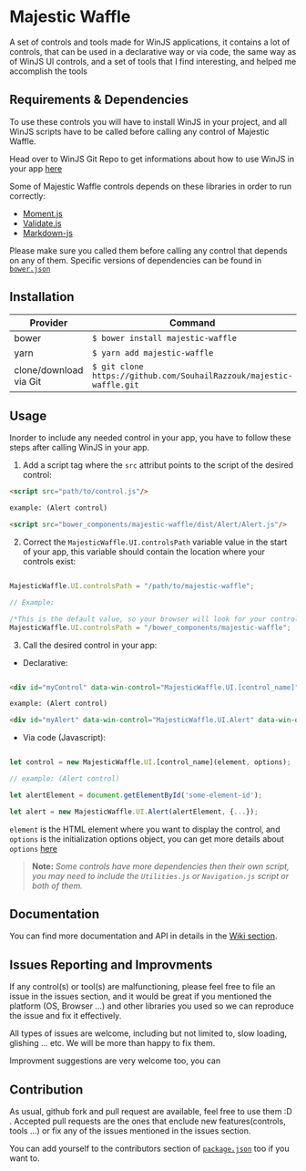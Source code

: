 # Majestic Waffle

A set of controls and tools made for WinJS applications, it contains a lot of controls, that can be used in a declarative way or via code, the same way as of WinJS UI controls, and a set of tools that I find interesting, and helped me accomplish the tools

## Requirements & Dependencies

To use these controls you will have to install WinJS in your project, and all WinJS scripts have to be called before calling any control of Majestic Waffle.

Head over to WinJS Git Repo to get informations about how to use WinJS in your app [here](https://github.com/winjs/winjs)

Some of Majestic Waffle controls depends on these libraries in order to run correctly:

- [Moment.js](https://github.com/moment/moment)
- [Validate.js](https://github.com/ansman/validate.js)
- [Markdown-js](http://github.com/evilstreak/markdown-js)

Please make sure you called them before calling any control that depends on any of them. Specific versions of dependencies can be found in [`bower.json`](/bower.json)

## Installation

| Provider | Command |
| -------- | ------- |
| bower | `$ bower install majestic-waffle` |
| yarn | `$ yarn add majestic-waffle` |
| clone/download via Git | `$ git clone https://github.com/SouhailRazzouk/majestic-waffle.git` |

## Usage

Inorder to include any needed control in your app, you have to follow these steps after calling WinJS in your app.

1. Add a script tag where the `src` attribut points to the script of the desired control:

``` html
<script src="path/to/control.js"/>

example: (Alert control)

<script src="bower_components/majestic-waffle/dist/Alert/Alert.js"/>

```

2. Correct the `MajesticWaffle.UI.controlsPath` variable value in the start of your app, this variable should contain the location where your controls exist:

```javascript

MajesticWaffle.UI.controlsPath = "/path/to/majestic-waffle";

// Example:

/*This is the default value, so your browser will look for your controls in bower_components folder for majestic-waffle*/
MajesticWaffle.UI.controlsPath = "/bower_components/majestic-waffle"; 

```

3. Call the desired control in your app:

  - Declarative: 
  
  ```html

  <div id="myControl" data-win-control="MajesticWaffle.UI.[control_name]" data-win-options="{...}"></div>

  example: (Alert control)

  <div id="myAlert" data-win-control="MajesticWaffle.UI.Alert" data-win-options="{...}"></div>
  
  ```

  - Via code (Javascript):

  ```javascript
  
  let control = new MajesticWaffle.UI.[control_name](element, options);

  // example: (Alert control)

  let alertElement = document.getElementById('some-element-id');

  let alert = new MajesticWaffle.UI.Alert(alertElement, {...});

  ```

`element` is the HTML element where you want to display the control, and `options` is the initialization options object, you can get more details about `options` [here](https://github.com/SouhailRAZZOUK/majestic-waffle/wiki)

> **Note:** _Some controls have more dependencies then their own script, you may need to include the `Utilities.js` or `Navigation.js` script or both of them._

## Documentation

You can find more documentation and API in details in the [Wiki section](https://github.com/SouhailRAZZOUK/majestic-waffle/wiki).

## Issues Reporting and Improvments

If any control(s) or tool(s) are malfunctioning, please feel free to file an issue in the issues section, and it would be great if you mentioned the platform (OS, Browser ...) and other libraries you used so we can reproduce the issue and fix it effectively.

All types of issues are welcome, including but not limited to, slow loading, glishing ... etc. We will be more than happy to fix them.

Improvment suggestions are very welcome too, you can 

## Contribution

As usual, github fork and pull request are available, feel free to use them :D . Accepted pull requests are the ones that enclude new features(controls, tools ...) or fix any of the issues mentioned in the issues section.

You can add yourself to the contributors section of [`package.json`](/package.json) too if you want to.